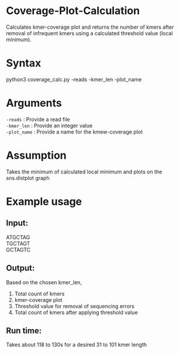 # Coverage-Plot-Calculation

Calculates kmer-coverage plot and returns the number of kmers after removal of infrequent kmers using a calculated threshold value (local minimum). 

# Syntax
python3 coverage_calc.py -reads <read file> -kmer_len <insert desired length of kmer> -plot_name <kmer-coverage plot name>
  
# Arguments
```-reads``` : Provide a read file\
```-kmer_len``` : Provide an integer value\
```-plot_name``` : Provide a name for the kmew-coverage plot
  
# Assumption
Takes the minimum of calculated local minimum and plots on the sns.distplot graph
  
# Example usage
## Input:
ATGCTAG\
TGCTAGT\
GCTAGTC

## Output:
Based on the chosen kmer_len,
1) Total count of kmers 
2) kmer-coverage plot 
3) Threshold value for removal of sequencing errors
4) Total count of kmers after applying threshold value

## Run time: 
Takes about 118 to 130s for a desired 31 to 101 kmer length



